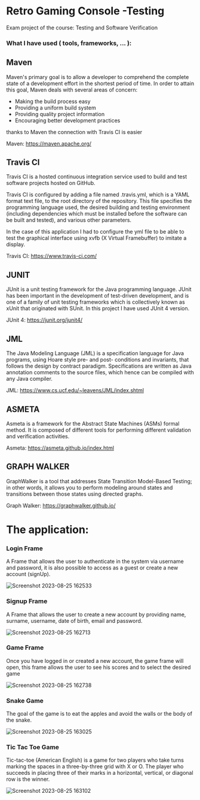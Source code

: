 # Retro Gaming Console -Testing
 Exam project of the course: Testing and Software Verification

### What I have used ( tools, frameworks, ... ):

## Maven
Maven's primary goal is to allow a developer to comprehend the complete state of a development effort in the shortest period of time. In order to attain this goal, Maven deals with several areas of concern:

- Making the build process easy
- Providing a uniform build system
- Providing quality project information
- Encouraging better development practices

thanks to Maven the connection with Travis CI is easier

Maven: https://maven.apache.org/

## Travis CI

Travis CI is a hosted continuous integration service used to build and test software projects hosted on GitHub.

Travis CI is configured by adding a file named .travis.yml, which is a YAML format text file, to the root directory of the repository.
This file specifies the programming language used, the desired building and testing environment 
(including dependencies which must be installed before the software can be built and tested), and various other parameters.

In the case of this application I had to configure the yml file to be able to test the graphical interface using xvfb (X Virtual Framebuffer) to imitate a display.

Travis CI: https://www.travis-ci.com/

## JUNIT
JUnit is a unit testing framework for the Java programming language. 
JUnit has been important in the development of test-driven development, and is one of a family of unit testing frameworks which is collectively known as xUnit that originated with SUnit.
In this project I have used  JUnit 4 version.

JUnit 4: https://junit.org/junit4/

## JML
The Java Modeling Language (JML) is a specification language for Java programs, using Hoare style pre- and post- conditions and invariants, that follows the design by contract paradigm.
Specifications are written as Java annotation comments to the source files, which hence can be compiled with any Java compiler.

JML: https://www.cs.ucf.edu/~leavens/JML/index.shtml

## ASMETA
Asmeta is a framework for the Abstract State Machines (ASMs) formal method. It is composed of different tools for performing different validation and verification activities.

Asmeta: https://asmeta.github.io/index.html

## GRAPH WALKER
GraphWalker is a tool that addresses State Transition Model-Based Testing; in other words, it allows you to perform modeling around states and transitions between those states using directed graphs.

Graph Walker: https://graphwalker.github.io/

# The application:
### Login Frame
A Frame that allows the user to authenticate in the system via username and password, it is also possible to access as a guest or create a new account (signUp).


![Screenshot 2023-08-25 162533](https://github.com/Isaacmaffo96/gaming_console-Testing/assets/28917454/5cb166c9-0b79-4597-b54b-c28dc98a19c4)

### Signup Frame
A Frame that allows the user to create a new account by providing name, surname, username, date of birth, email and password.


![Screenshot 2023-08-25 162713](https://github.com/Isaacmaffo96/gaming_console-Testing/assets/28917454/c17d171a-b9c7-4fb4-9a70-f2f8f15907ee)

### Game Frame
Once you have logged in or created a new account, the game frame will open, 
this frame allows the user to see his scores and to select the desired game


![Screenshot 2023-08-25 162738](https://github.com/Isaacmaffo96/gaming_console-Testing/assets/28917454/ab0281f3-dd61-4462-8e68-cb0cf2dcf093)

### Snake Game 
The goal of the game is to eat the apples and avoid the walls or the body of the snake.


![Screenshot 2023-08-25 163025](https://github.com/Isaacmaffo96/gaming_console-Testing/assets/28917454/4b4d9a10-74ce-42b9-ae7d-841df890048b)

### Tic Tac Toe Game
Tic-tac-toe (American English) is a game for two players who take turns marking the spaces in a three-by-three grid with X or O. 
The player who succeeds in placing three of their marks in a horizontal, vertical, or diagonal row is the winner.


![Screenshot 2023-08-25 163102](https://github.com/Isaacmaffo96/gaming_console-Testing/assets/28917454/3baed697-6990-4117-b403-df073d60dc51)
